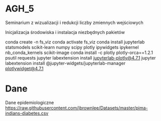 # AGH_5
Seminarium z wizualizacji i redukcji liczby zmiennych wejściowych

Inicjalizacja środowiska i instalacja niezbędnych pakietów

conda create -n fs_viz
conda activate fs_viz
conda install jupyterlab statsmodels scikit-learn numpy scipy plotly ipywidgets ipykernel nb_conda_kernels scikit-image
conda install -c plotly plotly-orca==1.2.1 psutil requests
jupyter labextension install jupyterlab-plotly@4.7.1
jupyter labextension install @jupyter-widgets/jupyterlab-manager plotlywidget@4.7.1

# Dane 
Dane epidemiologiczne 
https://raw.githubusercontent.com/jbrownlee/Datasets/master/pima-indians-diabetes.csv

